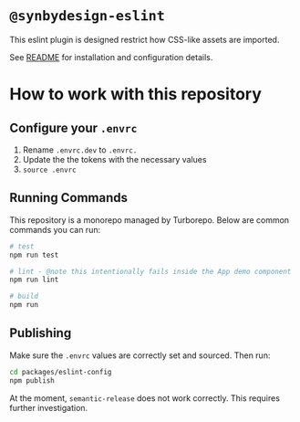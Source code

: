 # `@synbydesign-eslint`

This eslint plugin is designed restrict how CSS-like assets are imported.

See [README](https://github.com/ericmasiello/synbydesign-eslint-plugin/blob/main/packages/eslint-plugin/README.md) for installation and configuration details.

# How to work with this repository

## Configure your `.envrc`

1. Rename `.envrc.dev` to `.envrc.`
2. Update the the tokens with the necessary values
3. `source .envrc`

## Running Commands

This repository is a monorepo managed by Turborepo. Below are common commands you can run:

```bash
# test
npm run test

# lint - @note this intentionally fails inside the App demo component
npm run lint

# build
npm run
```

## Publishing

Make sure the `.envrc` values are correctly set and sourced. Then run:

```bash
cd packages/eslint-config
npm publish
```

At the moment, `semantic-release` does not work correctly. This requires further investigation.
